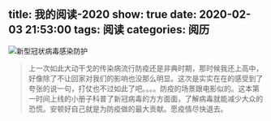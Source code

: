 title: 我的阅读-2020
show: true
date: 2020-02-03 21:53:00
tags: 阅读
categories: 阅历
---
![新型冠状病毒感染防护](https://img3.doubanio.com/view/subject/s/public/s33565401.jpg)
> 上一次如此大动干戈的传染病流行防疫还是非典时期，那时候我还上高中，好像除了不让回家对我们的影响也没那么明显。这次是实实在在的感受到了夸张的说一句，打仗也不过如此了吧。。。。防疫的场景跟电影似的。这本第一时间上线的小册子科普了新冠病毒的方方面面，了解病毒就能减少大众的恐慌。安顿好自己就是为防疫做的最大贡献。愿疫情尽快退去。

